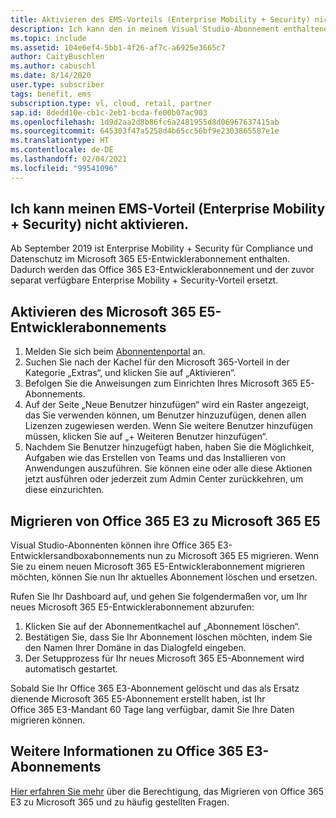 ```yaml
---
title: Aktivieren des EMS-Vorteils (Enterprise Mobility + Security) nicht möglich
description: Ich kann den in meinem Visual Studio-Abonnement enthaltenen EMS-Vorteil (Enterprise Mobility + Security) nicht aktivieren.
ms.topic: include
ms.assetid: 104e6ef4-5bb1-4f26-af7c-a6925e3665c7
author: CaityBuschlen
ms.author: cabuschl
ms.date: 8/14/2020
user.type: subscriber
tags: benefit, ems
subscription.type: vl, cloud, retail, partner
sap.id: 8dedd10e-cb1c-2eb1-bcda-fe00b07ac903
ms.openlocfilehash: 1d9d2aa2d8b86fc6a2481955d8d06967637415ab
ms.sourcegitcommit: 645303f47a5258d4b65cc56bf9e2303865587e1e
ms.translationtype: HT
ms.contentlocale: de-DE
ms.lasthandoff: 02/04/2021
ms.locfileid: "99541096"
---
```

## <a name="im-unable-to-activate-my-enterprise-mobility--security-ems-benefit"></a>Ich kann meinen EMS-Vorteil (Enterprise Mobility + Security) nicht aktivieren.

Ab September 2019 ist Enterprise Mobility + Security für Compliance und Datenschutz im Microsoft 365 E5-Entwicklerabonnement enthalten. Dadurch werden das Office 365 E3-Entwicklerabonnement und der zuvor separat verfügbare Enterprise Mobility + Security-Vorteil ersetzt. 

## <a name="activate-microsoft-365-e5-developer-subscription"></a>Aktivieren des Microsoft 365 E5-Entwicklerabonnements  

1. Melden Sie sich beim [Abonnentenportal](https://my.visualstudio.com/benefits) an. 
1. Suchen Sie nach der Kachel für den Microsoft 365-Vorteil in der Kategorie „Extras“, und klicken Sie auf „Aktivieren“. 
1. Befolgen Sie die Anweisungen zum Einrichten Ihres Microsoft 365 E5-Abonnements. 
1. Auf der Seite „Neue Benutzer hinzufügen“ wird ein Raster angezeigt, das Sie verwenden können, um Benutzer hinzuzufügen, denen allen Lizenzen zugewiesen werden. Wenn Sie weitere Benutzer hinzufügen müssen, klicken Sie auf „+ Weiteren Benutzer hinzufügen“. 
1. Nachdem Sie Benutzer hinzugefügt haben, haben Sie die Möglichkeit, Aufgaben wie das Erstellen von Teams und das Installieren von Anwendungen auszuführen. Sie können eine oder alle diese Aktionen jetzt ausführen oder jederzeit zum Admin Center zurückkehren, um diese einzurichten. 

## <a name="migrate-from-office-365-e3-to-microsoft-365-e5"></a>Migrieren von Office 365 E3 zu Microsoft 365 E5 

Visual Studio-Abonnenten können ihre Office 365 E3-Entwicklersandboxabonnements nun zu Microsoft 365 E5 migrieren. Wenn Sie zu einem neuen Microsoft 365 E5-Entwicklerabonnement migrieren möchten, können Sie nun Ihr aktuelles Abonnement löschen und ersetzen. 

Rufen Sie Ihr Dashboard auf, und gehen Sie folgendermaßen vor, um Ihr neues Microsoft 365 E5-Entwicklerabonnement abzurufen: 
1. Klicken Sie auf der Abonnementkachel auf „Abonnement löschen“. 
1. Bestätigen Sie, dass Sie Ihr Abonnement löschen möchten, indem Sie den Namen Ihrer Domäne in das Dialogfeld eingeben. 
1. Der Setupprozess für Ihr neues Microsoft 365 E5-Abonnement wird automatisch gestartet. 

Sobald Sie Ihr Office 365 E3-Abonnement gelöscht und das als Ersatz dienende Microsoft 365 E5-Abonnement erstellt haben, ist Ihr Office 365 E3-Mandant 60 Tage lang verfügbar, damit Sie Ihre Daten migrieren können. 

## <a name="more-information-about-office-365-e3-subscriptions"></a>Weitere Informationen zu Office 365 E3-Abonnements

[Hier erfahren Sie mehr](https://docs.microsoft.com/visualstudio/subscriptions/vs-m365) über die Berechtigung, das Migrieren von Office 365 E3 zu Microsoft 365 und zu häufig gestellten Fragen.  
